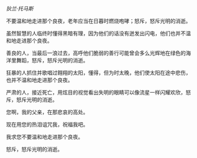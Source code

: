 *狄兰·托马斯*

不要温和地走进那个良夜，老年应当在日暮时燃烧咆哮；怒斥，怒斥光明的消逝。

虽然智慧的人临终时懂得黑暗有理，因为他们的话没有迸发出闪电，他们也并不温和地走进那个良夜。

善良的人，当最后一浪过去，高呼他们脆弱的善行可能曾会多么光辉地在绿色的海洋里舞蹈，怒斥，怒斥光明的消逝。

狂暴的人抓住并歌唱过翱翔的太阳，懂得，但为时太晚，他们使太阳在途中悲伤，也并不温和地走进那个良夜。

严肃的人，接近死亡，用炫目的视觉看出失明的眼睛可以像流星一样闪耀欢欣，怒斥，怒斥光明的消逝。

您啊，我的父亲，在那悲哀的高处。

现在用您的热泪诅咒我，祝福我吧。

我求您不要温和地走进那个良夜。

怒斥，怒斥光明的消逝。